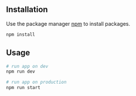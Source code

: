 ## Installation

Use the package manager [npm](https://www.npmjs.com/) to install packages.

```bash
npm install
```

## Usage

```bash
# run app on dev
npm run dev

# run app on production
npm run start
```
